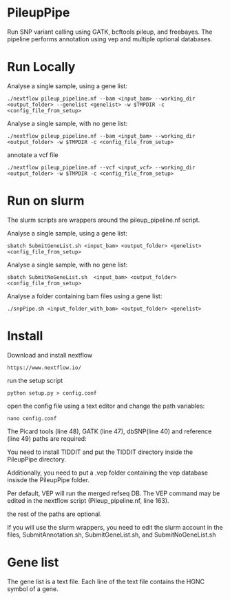 # PileupPipe

Run SNP variant calling using GATK, bcftools pileup, and freebayes. The pipeline performs annotation using vep and multiple optional databases.

# Run Locally
Analyse a single sample, using a gene list:

    ./nextflow pileup_pipeline.nf --bam <input_bam> --working_dir <output_folder> --genelist <genelist> -w $TMPDIR -c <config_file_from_setup>

Analyse a single sample, with no gene list:

    ./nextflow pileup_pipeline.nf --bam <input_bam> --working_dir <output_folder> -w $TMPDIR -c <config_file_from_setup>

annotate a vcf file

    ./nextflow pileup_pipeline.nf --vcf <input_vcf> --working_dir <output_folder> -w $TMPDIR -c <config_file_from_setup>


# Run on slurm

The slurm scripts are wrappers around the pileup_pipeline.nf script.

Analyse a single sample, using a gene list:

    sbatch SubmitGeneList.sh <input_bam> <output_folder> <genelist> <config_file_from_setup>

Analyse a single sample, with no gene list:

    sbatch SubmitNoGeneList.sh  <input_bam> <output_folder> <config_file_from_setup>

Analyse a folder containing bam files using a gene list:

    ./snpPipe.sh <input_folder_with_bam> <output_folder> <genelist>

# Install

Download and  install nextflow

    https://www.nextflow.io/

run the setup script

    python setup.py > config.conf


open the config file using a text editor and change the path variables:
    
    nano config.conf

The Picard tools (line 48), GATK (line 47), dbSNP(line 40) and reference (line 49) paths are required:

You need to install TIDDIT and put the TIDDIT directory inside the PileupPipe directory.

Additionally, you need to put a .vep folder containing the vep database insisde the PileupPipe folder.


Per default, VEP will run the merged refseq DB. The VEP command may be edited in the nextflow script (Pileup_pipeline.nf, line 163).

the rest of the paths are optional.


If you will use the slurm wrappers, you need to edit the slurm account in the files, SubmitAnnotation.sh, SubmitGeneList.sh, and SubmitNoGeneList.sh


# Gene list

The gene list is a text file. Each line of the text file contains the HGNC symbol of a gene.

